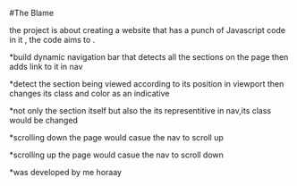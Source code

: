 #The Blame

the project is about creating a website that has a punch of Javascript code in it , the code aims to .

*build dynamic navigation bar that detects all the sections on the page then adds link to it in nav

*detect the section being viewed according to its position in viewport then changes its class
and color as an indicative

*not only the section itself but also the its representitive in nav,its class would be changed

*scrolling down the page would casue the nav to scroll up

*scrolling up the page would casue the nav to scroll down

*was developed by me horaay
